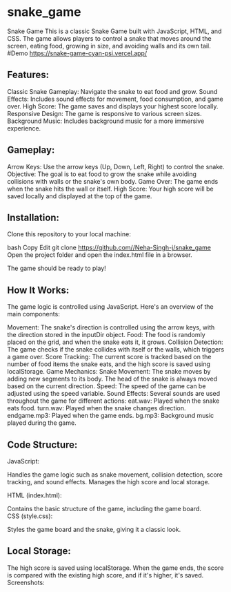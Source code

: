 # snake_game
Snake Game
This is a classic Snake Game built with JavaScript, HTML, and CSS. The game allows players to control a snake that moves around the screen, eating food, growing in size, and avoiding walls and its own tail.
#Demo
https://snake-game-cyan-psi.vercel.app/
<h2>Features:</h2>
Classic Snake Gameplay: Navigate the snake to eat food and grow.
Sound Effects: Includes sound effects for movement, food consumption, and game over.
High Score: The game saves and displays your highest score locally.
Responsive Design: The game is responsive to various screen sizes.
Background Music: Includes background music for a more immersive experience.
<h2>Gameplay:</h2>
Arrow Keys: Use the arrow keys (Up, Down, Left, Right) to control the snake.
Objective: The goal is to eat food to grow the snake while avoiding collisions with walls or the snake's own body.
Game Over: The game ends when the snake hits the wall or itself.
High Score: Your high score will be saved locally and displayed at the top of the game.

<h2>Installation:</h2>
Clone this repository to your local machine:

bash
Copy
Edit
git clone https://github.com//Neha-Singh-j/snake_game
Open the project folder and open the index.html file in a browser.

The game should be ready to play!

<h2>How It Works:</h2>
The game logic is controlled using JavaScript. Here's an overview of the main components:

Movement: The snake's direction is controlled using the arrow keys, with the direction stored in the inputDir object.
Food: The food is randomly placed on the grid, and when the snake eats it, it grows.
Collision Detection: The game checks if the snake collides with itself or the walls, which triggers a game over.
Score Tracking: The current score is tracked based on the number of food items the snake eats, and the high score is saved using localStorage.
Game Mechanics:
Snake Movement: The snake moves by adding new segments to its body. The head of the snake is always moved based on the current direction.
Speed: The speed of the game can be adjusted using the speed variable.
Sound Effects: Several sounds are used throughout the game for different actions:
eat.wav: Played when the snake eats food.
turn.wav: Played when the snake changes direction.
endgame.mp3: Played when the game ends.
bg.mp3: Background music played during the game.

<h2>Code Structure:</h2>
JavaScript:

Handles the game logic such as snake movement, collision detection, score tracking, and sound effects.
Manages the high score and local storage.

HTML (index.html):

Contains the basic structure of the game, including the game board.
<br>
CSS (style.css):

Styles the game board and the snake, giving it a classic look.
<br>
<h2>Local Storage:</h2>
The high score is saved using localStorage. When the game ends, the score is compared with the existing high score, and if it's higher, it's saved.
Screenshots:
